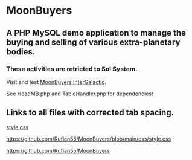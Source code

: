 # MoonBuyers

## A PHP MySQL demo application to manage the buying and selling of various extra-planetary bodies.

### These activities are retricted to Sol System.

Visit and test [MoonBuyers InterGalactic](https://christopherKearns.com/MB.IndexMB.php/).

See HeadMB.php and TableHandler.php for dependencies!

## Links to all files with corrected tab spacing.

[style.css](/css/style.css&ts=4)

https://github.com/Rufian55/MoonBuyers/blob/main/css/style.css

https://github.com/Rufian55/MoonBuyers

